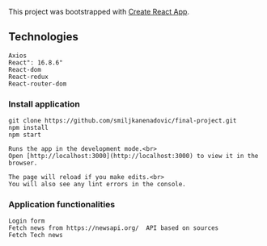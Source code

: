 This project was bootstrapped with [Create React App](https://github.com/facebook/create-react-app).

## Technologies

    Axios 
    React": 16.8.6"
    React-dom 
    React-redux
    React-router-dom  

### Install application
    git clone https://github.com/smiljkanenadovic/final-project.git
    npm install 
    npm start

    Runs the app in the development mode.<br>
    Open [http://localhost:3000](http://localhost:3000) to view it in the browser.

    The page will reload if you make edits.<br>
    You will also see any lint errors in the console.
    
###  Application functionalities
    Login form
    Fetch news from https://newsapi.org/  API based on sources
    Fetch Tech news




